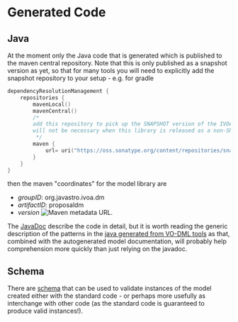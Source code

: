 Generated Code
==============

## Java
At the moment only the Java code that is generated which is published to the maven central repository.  Note that this is only published as a snapshot version as yet, so that for many tools you will need to explicitly add the snapshot repository to your setup - e.g. for gradle

```kotlin
dependencyResolutionManagement {
    repositories {
        mavenLocal()
        mavenCentral()
        /*
        add this repository to pick up the SNAPSHOT version of the IVOA base library - in the future when this
        will not be necessary when this library is released as a non-SNAPSHOT version.
         */
        maven {
            url= uri("https://oss.sonatype.org/content/repositories/snapshots/")
        }
    }
}

```

then the maven "coordinates" for the model library are

   * *groupID*: org.javastro.ivoa.dm
   * *artifactID*: proposaldm
   * *version* ![Maven metadata URL](https://img.shields.io/maven-metadata/v?metadataUrl=https%3A%2F%2Foss.sonatype.org%2Fcontent%2Frepositories%2Fsnapshots%2Forg%2Fjavastro%2Fivoa%2Fdm%2Fproposaldm%2Fmaven-metadata.xml).

 
The [JavaDoc](generated/javadoc/index.html) describe the code in detail, but it is worth reading the generic description of the patterns in the [java generated from VO-DML tools](https://ivoa.github.io/vo-dml/JavaCodeGeneration/#characteristics-of-the-generated-code) as that, combined with the autogenerated model documentation, will probably help comprehension more quickly than just relying on the javadoc.

## Schema
There are [schema](./schema.md) that can be used to validate instances of the model created either with the standard code - or perhaps more usefully as interchange with other code (as the standard code is guaranteed to produce valid instances!).